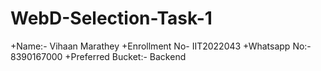 # WebD-Selection-Task-1
+Name:- Vihaan Marathey
+Enrollment No- IIT2022043
+Whatsapp No:- 8390167000
+Preferred Bucket:- Backend
